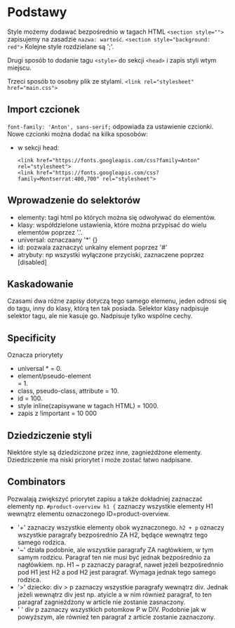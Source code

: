 # Podstawy
Style możemy dodawać bezpośrednio w tagach HTML `<section style="">` zapisujemy na zasadzie `nazwa: wartość`. `<section style="background: red">` Kolejne style rozdzielane są ';'.

Drugi sposób to dodanie tagu `<style>` do sekcji `<head>` i zapis styli wtym miejscu.

Trzeci sposób to osobny plik ze stylami. `<link rel="stylesheet" href="main.css">`

## Import czcionek
`font-family: 'Anton', sans-serif;` odpowiada za ustawienie czcionki. Nowe czcionki można dodać na kilka sposobów:
- w sekcji head: 
    ```
    <link href="https://fonts.googleapis.com/css?family=Anton" rel="stylesheet">
    <link href="https://fonts.googleapis.com/css?family=Montserrat:400,700" rel="stylesheet">
    ```

## Wprowadzenie do selektorów
- elementy: tagi html po których można się odwoływać do elementów.
- klasy: współdzielone ustawienia, które można przypisać do wielu elementów poprzez '.'.
- universal: oznaczaany '*' {}
- id: pozwala zaznaczyć unkalny element poprzez '#'
- atrybuty: np wszystki wyłączone przyciski, zaznaczene poprzez \[disabled\]

## Kaskadowanie 
Czasami dwa różne zapisy dotyczą tego samego elemenu, jeden odnosi się do tagu, inny do klasy, którą ten tak posiada. Selektor klasy nadpisuje selektor tagu, ale nie kasuje go. Nadpisuje tylko wspólne cechy. 

## Specificity
Oznacza priorytety
- universal * = 0.
- element/pseudo-element <div> = 1.
- class, pseudo-class, attribute = 10.
- id = 100.
- style inline(zapisywane w tagach HTML) = 1000.
- zapis z !important = 10 000

## Dziedziczenie styli
Niektóre style są dziedziczone przez inne, zagnieżdżone elementy. Dziedziczenie ma niski priorytet i może zostać łatwo nadpisane. 

## Combinators
Pozwalają zwiększyć priorytet zapisu a także dokładniej zaznaczać elementy np. `#product-overview h1 {` zaznaczy wszystkie elementy H1 wewnątrz elementu oznaczonego ID=product-overview. 
- '+' zaznaczy wszystkie elementy obok wyznaczonego. `h2 + p` oznaczy wszystkie paragrafy bezpośrednio ZA H2, będące wewnątrz tego samego rodzica.
- '~' działa podobnie, ale wszystkie paragrafy ZA nagłówkiem, w tym samym rodzicu. Paragraf ten nie musi być jednak bezpośrednio za nagłówkiem. np. H1 ~ p zaznaczy paragraf, nawet jeżeli bezpośrednnio pod H1 jest H2 a pod H2 jest paragraf. Wymaga jednak tego samego rodzica. 
- '>' dziecko: div > p zaznaczy wszystkie paragrafy wewnątrz div. Jednak jeżeli wewnątrz div jest np. atyicle a w nim również paragraf, to ten paragraf zagnieżdżony w article nie zostanie zasnaczony.
- ' ' div p zaznaczy wszystkich potomkow P w DIV. Podobnie jak w powyższym, ale również ten paragraf z article zostanie zaznaczony. 